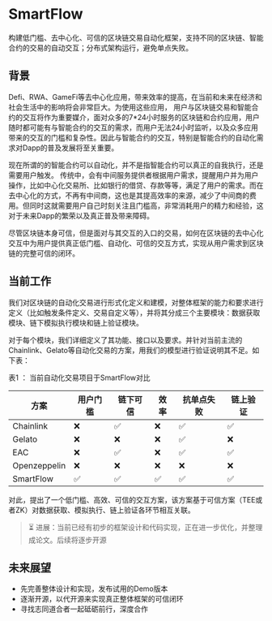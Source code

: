 # SmartFlow
构建低门槛、去中心化、可信的区块链交易自动化框架，支持不同的区块链、智能合约的交易的自动交互；分布式架构运行，避免单点失败。

## 背景

Defi、RWA、GameFi等去中心化应用，带来效率的提高，在当前和未来在经济和社会生活中的影响将会非常巨大。为使用这些应用，
用户与区块链交易和智能合约的交互将作为重要媒介，面对众多的7*24小时服务的区块链和合约应用，用户随时都可能有与智能合约的交互的需求，而用户无法24小时监听，以及众多应用带来的交互的门槛和复杂性。因此与智能合约的交互，特别是智能合约的自动化需求对Dapp的普及发展将至关重要。

现在所谓的的智能合约可以自动化，并不是指智能合约可以真正的自我执行，还是需要用户触发。
传统中，会有中间服务提供者根据用户需求，提醒用户并为用户操作，比如中心化交易所、比如银行的借贷、存款等等，满足了用户的需求。而在去中心化的方式，不再有中间商，这也是其提高效率的来源，减少了中间商的费用。但同时这就需要用户自己时刻关注且门槛高，非常消耗用户的精力和经验，这对于未来Dapp的繁荣以及真正普及带来障碍。

尽管区块链本身可信，但是面对与其交互的入口的交易，如何在区块链的去中心化交互中为用户提供真正低门槛、自动化、可信的交互方式，实现从用户需求到区块链的完整可信的闭环。

## 当前工作

我们对区块链的自动化交易进行形式化定义和建模，对整体框架的能力和要求进行定义（比如触发条件定义、交易自定义等），并将其分成三个主要模块：数据获取模块、链下模拟执行模块和链上验证模块。

对于每个模块，我们详细定义了其功能、接口以及要求。并针对当前主流的Chainlink、Gelato等自动化交易的方案，用我们的模型进行验证说明其不足。如下表：

表1 ： 当前自动化交易项目于SmartFlow对比

| 方案       | 用户门槛 | 链下可信 | 效率   | 抗单点失败 | 链上验证 |
|------------|----------|----------|--------|------------|----------|
| Chainlink  | ❌       | ✅       | ❌     | ✅         | ✅       |
| Gelato     | ❌       | ❌       | ❌     | ✅         | ❌       |
| EAC        | ❌       | ✅       | ❌     | ✅         | ✅       |
| Openzeppelin | ❌    | ❌       | ❌     | ❌         | ❌       |
| SmartFlow  | ✅       | ✅       | ✅     | ✅         | ✅       |


对此，提出了一个低门槛、高效、可信的交互方案，该方案基于可信方案（TEE或者ZK）对数据获取、模拟执行、链上验证各环节相互关联。

> ⏳ 进展：当前已经有初步的框架设计和代码实现，正在进一步优化，并整理成论文。后续将逐步开源

## 未来展望

- 先完善整体设计和实现，发布试用的Demo版本
- 逐渐开源，以代开源来实现真正整体框架的可信闭环
- 寻找志同道合者一起砥砺前行，深度合作

